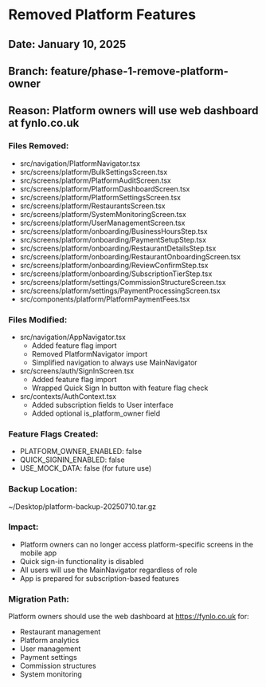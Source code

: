 # Removed Platform Features

## Date: January 10, 2025
## Branch: feature/phase-1-remove-platform-owner
## Reason: Platform owners will use web dashboard at fynlo.co.uk

### Files Removed:
- src/navigation/PlatformNavigator.tsx
- src/screens/platform/BulkSettingsScreen.tsx
- src/screens/platform/PlatformAuditScreen.tsx
- src/screens/platform/PlatformDashboardScreen.tsx
- src/screens/platform/PlatformSettingsScreen.tsx
- src/screens/platform/RestaurantsScreen.tsx
- src/screens/platform/SystemMonitoringScreen.tsx
- src/screens/platform/UserManagementScreen.tsx
- src/screens/platform/onboarding/BusinessHoursStep.tsx
- src/screens/platform/onboarding/PaymentSetupStep.tsx
- src/screens/platform/onboarding/RestaurantDetailsStep.tsx
- src/screens/platform/onboarding/RestaurantOnboardingScreen.tsx
- src/screens/platform/onboarding/ReviewConfirmStep.tsx
- src/screens/platform/onboarding/SubscriptionTierStep.tsx
- src/screens/platform/settings/CommissionStructureScreen.tsx
- src/screens/platform/settings/PaymentProcessingScreen.tsx
- src/components/platform/PlatformPaymentFees.tsx

### Files Modified:
- src/navigation/AppNavigator.tsx
  - Added feature flag import
  - Removed PlatformNavigator import
  - Simplified navigation to always use MainNavigator
- src/screens/auth/SignInScreen.tsx
  - Added feature flag import
  - Wrapped Quick Sign In button with feature flag check
- src/contexts/AuthContext.tsx
  - Added subscription fields to User interface
  - Added optional is_platform_owner field

### Feature Flags Created:
- PLATFORM_OWNER_ENABLED: false
- QUICK_SIGNIN_ENABLED: false
- USE_MOCK_DATA: false (for future use)

### Backup Location:
~/Desktop/platform-backup-20250710.tar.gz

### Impact:
- Platform owners can no longer access platform-specific screens in the mobile app
- Quick sign-in functionality is disabled
- All users will use the MainNavigator regardless of role
- App is prepared for subscription-based features

### Migration Path:
Platform owners should use the web dashboard at https://fynlo.co.uk for:
- Restaurant management
- Platform analytics
- User management
- Payment settings
- Commission structures
- System monitoring